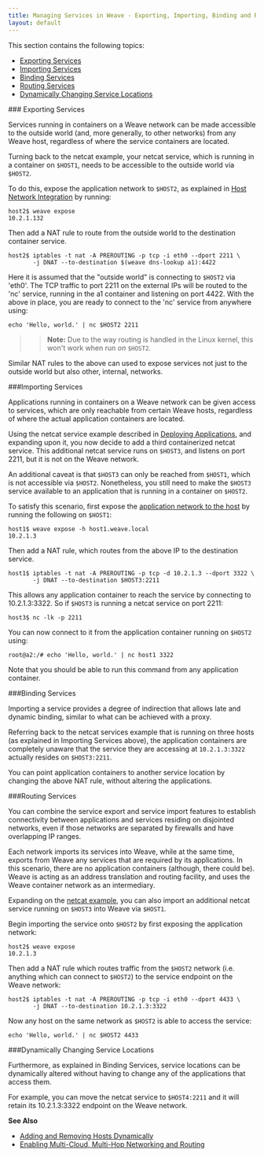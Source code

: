 ```yaml
---
title: Managing Services in Weave - Exporting, Importing, Binding and Routing
layout: default
---
```


This section contains the following topics: 

 * [Exporting Services](#exporting)
 * [Importing Services](#importing)
 * [Binding Services](#binding)
 * [Routing Services](#routing)
 * [Dynamically Changing Service Locations](#change-location)



###<a name="exporting"></a> Exporting Services

Services running in containers on a Weave network can be made accessible to the outside world (and, more generally, to other networks) from any Weave host, regardless of where the service containers are located.

Turning back to the netcat example, your netcat service, which is running in a container on `$HOST1`, needs to be accessible to the outside world via `$HOST2`.

To do this, expose the application network to `$HOST2`, as explained in [Host Network Integration](/site/using-weave/host-network-integration.md) by running:

    host2$ weave expose
    10.2.1.132

Then add a NAT rule to route from the outside world to the destination container service.

    host2$ iptables -t nat -A PREROUTING -p tcp -i eth0 --dport 2211 \
           -j DNAT --to-destination $(weave dns-lookup a1):4422

Here it is assumed that the "outside world" is connecting to `$HOST2` via 'eth0'. The TCP traffic to port 2211 on the external IPs will be routed to the 'nc' service, running in the a1 container and listening on port 4422.
With the above in place, you are ready to connect to the 'nc' service from anywhere using:

    echo 'Hello, world.' | nc $HOST2 2211

>>**Note:** Due to the way routing is handled in the Linux kernel, this won't work when run *on* `$HOST2`.

Similar NAT rules to the above can used to expose services not just to the outside world but also other, internal, networks.



###<a name="importing"></a>Importing Services

Applications running in containers on a Weave network can be given access to services, which are only reachable from certain 
Weave hosts, regardless of where the actual application containers are located.

Using the netcat service example described in 
[Deploying Applications](/site/using-weave/deploying-applications.md), and expanding upon it, you now decide to add a third containerized netcat service. This additional netcat service runs on `$HOST3`, and listens on port 2211, but it is not on the Weave network. 

An additional caveat is that `$HOST3` can only be reached from `$HOST1`, which is not accessible via `$HOST2`. Nonetheless, you still need to make the `$HOST3` service available to an application that is running in a container on `$HOST2`.

To satisfy this scenario, first expose the [application network to the host](/site/using-weave/host-network-integration.md) by running the following on `$HOST1`: 

    host1$ weave expose -h host1.weave.local
    10.2.1.3

Then add a NAT rule, which routes from the above IP to the destination service.

    host1$ iptables -t nat -A PREROUTING -p tcp -d 10.2.1.3 --dport 3322 \
           -j DNAT --to-destination $HOST3:2211

This allows any application container to reach the service by connecting to 10.2.1.3:3322. So if `$HOST3` is running a 
netcat service on port 2211:

    host3$ nc -lk -p 2211

You can now connect to it from the application container running on `$HOST2` using:

    root@a2:/# echo 'Hello, world.' | nc host1 3322

Note that you should be able to run this command from any application container.

###<a name="binding"></a>Binding Services

Importing a service provides a degree of indirection that allows late and dynamic binding, similar to what can be achieved with a proxy. 

Referring back to the netcat services example that is running on three hosts (as explained in Importing Services above), the application containers are completely unaware that the service they are accessing at `10.2.1.3:3322` actually resides on `$HOST3:2211`. 

You can point application containers to another service location by changing the above NAT rule, without altering the applications.

###<a name="routing"></a>Routing Services

You can combine the service export and service import features to establish connectivity between applications and services residing on disjointed networks, even if those networks are separated by firewalls and have overlapping IP ranges. 

Each network imports its services into Weave, while at the same time, exports from Weave any services that are required by its applications. In this scenario, there are no application containers (although, there could be). Weave is acting as an address translation and routing facility, and uses the Weave container network as an intermediary.

Expanding on the [netcat example](/site/using-weave/deploying-applications.md), you can also import an additional netcat service running on `$HOST3` into Weave via `$HOST1`. 

Begin importing the service onto `$HOST2` by first exposing the application network:

    host2$ weave expose
    10.2.1.3

Then add a NAT rule which routes traffic from the `$HOST2` network (i.e. anything which can connect to `$HOST2`) to the service endpoint on the Weave network:

    host2$ iptables -t nat -A PREROUTING -p tcp -i eth0 --dport 4433 \
           -j DNAT --to-destination 10.2.1.3:3322

Now any host on the same network as `$HOST2` is able to access the service:

    echo 'Hello, world.' | nc $HOST2 4433


###<a name="change-location"></a>Dynamically Changing Service Locations

Furthermore, as explained in Binding Services, service locations can be dynamically altered without having to change any of the applications that access them.  

For example, you can move the netcat service to `$HOST4:2211`  and it will retain its 10.2.1.3:3322 endpoint on the Weave network.


**See Also**

 * [Adding and Removing Hosts Dynamically](/site/using-weave/finding-adding-hosts-dynamically.md)
 * [Enabling Multi-Cloud, Multi-Hop Networking and Routing](/site/using-weave/multi-cloud-multi-hop.md)

